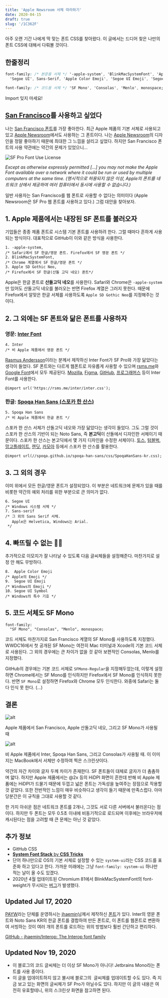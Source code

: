```yaml
---
title: 'Apple Newsroom 서체 따라하기'
date: 2020-04-15
draft: true
slug: '/1C362F'
---
```


아주 오랜 기간 나에게 딱 맞는 폰트 CSS를 찾아왔다. 이 글에서는 드디어 찾은 나만의 폰트 CSS에 대해서 다뤄볼 것이다.

## 한줄정리

```css
font-family: /* 본문용 서체 */ '-apple-system', 'BlinkMacSystemFont', 'Apple SD Gothic Neo', 'Inter', 'Spoqa Han Sans',
  'Segoe UI', Sans-Serif, 'Apple Color Emoji', 'Segoe UI Emoji', 'Segoe UI Symbol';

font-family: /* 코드용 서체 */ 'SF Mono', 'Consolas', 'Menlo', monospace;
```

Import 잊지 마세요!

## [San Francisco](https://developer.apple.com/fonts/)를 사용하고 싶었다

나는 [San Francisco 폰트](https://developer.apple.com/fonts/)를 가장 좋아한다. 최근 Apple 제품의 기본 서체로 사용되고 있고 [Apple Newsroom](https://www.apple.com/kr/newsroom)에서도 사용하는 그 폰트이다. 나는 [Apple Newsroom](https://www.apple.com/kr/newsroom)의 디자인을 정말 좋아하기 때문에 최대한 그 느낌을 살리고 싶었다. 하지만 San Francisco 폰트의 사용 약관에는 약간의 문제가 있었으니...

![SF Pro Font Use License](images/min-sf-pro-license.png)

_Except as otherwise expressly permitted \[...\] you may not make the Apple Font available over a network where it could be run or used by multiple computers at the same time. (명시적으로 허용되지 않은 이상, Apple의 폰트를 네트워크 상에서 제공하여 여러 컴퓨터에서 동시에 사용할 수 없습니다.)_

일반 사용자는 San Francisco를 웹 폰트로 사용할 수 없다는 의미이다 (Apple Newsroom은 SF Pro 웹 폰트를 사용하고 있다.) 그럼 대안을 찾아보자.

## 1\. Apple 제품에서는 내장된 SF 폰트를 불러오자

기업들은 종종 제품 폰트로 시스템 기본 폰트를 사용하려 한다. 그럴 때마다 흔하게 사용되는 방식이다. 대표적으로 GitHub이 이와 같은 방식을 사용한다.

    1. -apple-system,
    /* Safari에서 SF 한글/영문 폰트. Firefox에서 SF 영문 폰트 */
    2. BlinkMacSystemFont,
    /* Chrome 계열에서 SF 한글/영문 폰트 */
    3. Apple SD Gothic Neo,
    /* Firefox에서 SF 한글(산돌 고딕 네오) 폰트*/

Apple은 한글 폰트로 **산돌고딕 네오**를 사용한다. Safari와 Chrome은 `-apple-system`만 있어도 산돌고딕 네오를 불러오는 반면 Firefox 계열은 그러지 못한다. 때문에 Firefox에서 알맞은 한글 서체를 사용하도록 `Apple SD Gothic Neo`를 지정해주는 것이다.

## 2\. 그 외에는 SF 폰트와 닮은 폰트를 사용하자

### 영문: [Inter Font](https://rsms.me/inter/)

    4. Inter
    /* 비 Apple 제품에서 영문 폰트 */

[Rasmus Andersson](https://rsms.me/about)이라는 분께서 제작하신 Inter Font가 SF Pro와 가장 닮았다는 생각이 들었다. SF 폰트와는 다르게 웹폰트로 자유롭게 사용할 수 있으며 [rsms.me](https://rsms.me/inter/inter.css)와 [Google Font](https://fonts.google.com/specimen/Inter)에서 모두 제공된다. [Mozilla](https://mozilla.org), [Figma](https://www.figma.com/), [GitHub](https://github.com), [프로그래머스](https://programmers.co.kr/) 등이 Inter Font를 사용한다.

    @import url('https://rsms.me/inter/inter.css');

### 한글: [Spoqa Han Sans (스포카 한 산스)](https://spoqa.github.io/spoqa-han-sans/)

    5. Spoqa Han Sans
    /* 비 Apple 제품에서 한글 폰트 */

스포카 한 산스 서체가 산돌고딕 네오와 가장 닮았다는 생각이 들었다. 그도 그럴 것이 스포카 한 산스의 기반이 되는 Noto Sans, 즉 **본고딕**이 산돌에서 디자인한 서체이기 때문이다. 스포카 한 산스는 본고딕에서 몇 가지 디자인을 수정한 서체이다. [토스](https://toss.im/), [텀블벅](https://tumblbug.com/), [망고플레이트](https://www.mangoplate.com/), [렌딧](https://lendit.co.kr/), [카모아](https://carmore.kr) 등에서 스포카 한 산스를 활용한다.

    @import url(//spoqa.github.io/spoqa-han-sans/css/SpoqaHanSans-kr.css);

## 3\. 그 외의 경우

이미 위에서 모든 한글/영문 폰트가 설정되었다. 이 부분은 네트워크에 문제가 있을 때를 비롯한 약간의 예외 처리를 위한 부분으로 큰 의미가 없다.

    6. Segoe UI
    /* Windows 시스템 서체 */
    7. Sans-serif
    /* 그 외의 Sans Serif 서체.
       Apple은 Helvetica, Windows는 Arial.
     */

## 4\. 빠뜨릴 수 없는 🚀🥊

추가적으로 이모지가 잘 나타날 수 있도록 다음 글씨체들을 설정해준다. 마찬가지로 설정 안 해도 무방하다.

    8.  Apple Color Emoji
    /* Apple의 Emoji */
    9.  Segoe UI Emoji
    /* Windows의 Emoji */
    10. Segoe UI Symbol
    /* Windows의 특수 기호 */

## 5\. 코드 서체도 SF Mono

    font-family:
      "SF Mono", "Consolas", "Menlo", monospace;

코드 서체도 마찬가지로 San Francisco 계열의 SF Mono를 사용하도록 지정했다. WWDC16에서 첫 공개된 SF Mono는 여전히 Mac 터미널과 Xcode의 기본 코드 서체로 사용된다. 그 외의 경우에는 큰 차이가 없을 것 같아 보편적인 Consolas, Menlo를 지정했다.

GitHub의 경우에는 기본 코드 서체로 `SFMono-Regular`을 지정해두었는데, 이렇게 설정하면 Chrome에서는 SF Mono를 인식하지만 Firefox에서 SF Mono를 인식하지 못한다. 반면 `SF Mono`로 설정하면 Firefox와 Chrome 모두 인식한다. 와중에 Safari는 둘 다 인식 못 한다. (...)

## 결론

![alt](images/min-SF-demo.png)

Apple 제품에서 San Francisco, Apple 산돌고딕 네오, 그리고 SF Mono가 사용될 때

![alt](images/min-Non-SF-demo.png)

비 Apple 제품에서 Inter, Spoqa Han Sans, 그리고 Consolas가 사용될 때. 이 이미지는 MacBook에서 서체만 수정하여 찍은 스크린샷이다.

약간의 자간 차이와 글자 두께 차이가 존재한다. SF 폰트들이 대체로 글자가 더 촘촘하며 얇다. 하지만 Apple 제품에서는 @2x 등의 HiDPI 화면이 흔한데 반해 비 Apple 제품에는 HiDPI가 드물기 때문에 두껍고 넓은 폰트는 가독성을 높여주는 장점으로 작용할 것 같았다. 또한 전반적인 느낌이 매우 비슷하다고 생각이 들기 때문에 만족스럽다. 아마 당분간은 이 규칙을 그대로 사용할 것 같다.

한 가지 아쉬운 점은 네트워크 폰트를 2개나, 그것도 서로 다른 서버에서 불러온다는 점이다. 하지만 두 폰트는 모두 0.5초 이내에 비동기적으로 로드되며 이후에는 브라우저에 캐시된다는 점을 고려할 때 큰 문제는 아닌 것 같았다.

## 추가 정보

- GitHub CSS
- [**System Font Stack** by **CSS Tricks**](https://css-tricks.com/snippets/css/system-font-stack/)
- 단어 하나만으로 OS의 기본 서체로 설정할 수 있는 `system-ui`라는 CSS 코드를 표준화 하고 있다고 한다. 가까운 미래에는 그냥 `font-family: system-ui` 하나만 적는 날이 올 수도 있겠다.
- 2020년 4월 업데이트된 Chromium 81에서 BlinkMacSystemFont의 font-weight가 무시되는 [버그](https://bugs.chromium.org/p/chromium/issues/detail?id=1057654)가 발생했다.

## Updated Jul 17, 2020

[PAYW](https://github.com/payw-org)라는 단체를 운영하시는 [jhaemin](https://github.com/jhaemin)님께서 제작하신 [폰트](https://github.com/payw-org/PAYW-Pro)가 있다. Inter의 영문 폰트와 Noto Sans KR의 한글 폰트를 결합하여 만든 폰트로, 이 폰트를 웹폰트로 변환하여 서빙하는 것이 여러 개의 폰트를 로드하는 위의 방법보다 훨씬 간단하고 편리하다.

[GitHub - jhaemin/Interop: The Interop font family](https://github.com/jhaemin/Interop)

## Updated Nov 19, 2020

- 이 블로그의 코드 글씨체는 더 이상 SF Mono가 아니다! Jetbrains Mono라는 폰트를 사용 중이다.
- 이 글을 업데이트하지 않고 불시에 블로그의  글씨체를 업데이트할 수도 있다. 즉 지금 보고 있는 화면의 글씨체가 SF Pro가 아닐수도 있다. 하지만 이 글의 내용은 여전히 유효할테니, 위의 스크린샷 화면을 참고하면 된다.
